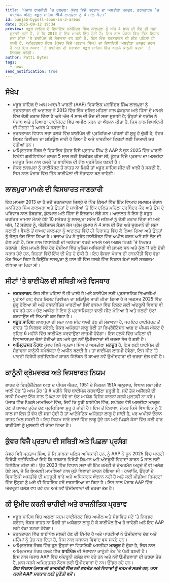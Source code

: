 ```yaml
---
title: "ਪੰਜਾਬ ਰਾਜਨੀਤੀ ‘ਚ ਹਲਚਲ: ਕੁੰਵਰ ਵਿਜੈ ਪ੍ਰਤਾਪ ਦਾ ਅਸਤੀਫਾ ਮਨਜ਼ੂਰ, ਤਰਨਤਾਰਨ ‘ਚ
  ਬਾਈਪੋਲ ਅੱਗੇ; ਖਡੂਰ ਸਾਹਿਬ MLA ਲਾਲਪੁਰਾ ਨੂੰ 4 ਸਾਲ ਕੈਦ।"
id: punjab-bypoll-soon-in-3-areas
date: 2025-09-12 19:34
preview: ਖਡੂਰ ਸਾਹਿਬ ਦੇ ਵਿਧਾਇਕ ਮਨਜਿੰਦਰ ਸਿੰਘ ਲਾਲਪੁਰਾ ਨੂੰ ਅੱਜ 4 ਸਾਲ ਦੀ ਕੈਦ ਦੀ ਸਜ਼ਾ
  ਸੁਣਾਈ ਗਈ ਹੈ, ਜੋ ਕਿ 2013 ਦੇ ਇੱਕ ਮਾਮਲੇ ਵਿੱਚ ਹੋਈ ਹੈ; ਇਸ ਨਾਲ ਪੰਜਾਬ ਵਿੱਚ ਤਿੰਨ ਵਿਧਾਨ
  ਸਭਾ ਸੀਟਾਂ 'ਤੇ ਬਾਈਪੋਲ ਦੀ ਸੰਭਾਵਨਾ ਵਧ ਗਈ ਹੈ, ਜਿਸ ਵਿੱਚ ਤਰਨਤਾਰਨ ਦੀ ਸੀਟ ਪਹਿਲਾਂ ਹੀ
  ਖਾਲੀ ਹੈ, ਅਮ੍ਰਿਤਸਰ ਨੌਰਥ (ਕੁੰਵਰ ਵਿਜੈ ਪ੍ਰਤਾਪ ਸਿੰਘ) ਦਾ ਵਿਧਾਇਕੀ ਅਸਤੀਫਾ ਮਨਜ਼ੂਰ ਦਰਜ
  ਹੈ ਅਤੇ ਇਸ ਅਧਾਰ ‘ਤੇ ਬਾਈਪੋਲ ਦੀ ਸੰਭਾਵਨਾ ਖਡੂਰ ਸਾਹਿਬ ਵਿੱਚ ਅਗਲੇ ਕਾਨੂੰਨੀ ਕਦਮਾਂ 'ਤੇ
  ਨਿਰਭਰ ਕਰੇਗੀ।
author: Patti Bytes
tags:
  - news
send_notification: true
---
```

<!--StartFragment-->

## ਸੰਖੇਪ

* ਖਡੂਰ ਸਾਹਿਬ ਦੇ ਆਮ ਆਦਮੀ ਪਾਰਟੀ (AAP) ਵਿਧਾਇਕ ਮਨਜਿੰਦਰ ਸਿੰਘ ਲਾਲਪੁਰਾ ਨੂੰ ਤਰਨਤਾਰਨ ਦੀ ਅਦਾਲਤ ਨੇ 2013 ਵਿੱਚ ਇੱਕ ਦਲਿਤ ਮਹਿਲਾ ਨਾਲ ਛੇੜਛਾੜ ਅਤੇ ਹਿੰਸਾ ਦੇ ਮਾਮਲੇ ਵਿੱਚ ਦੋਸ਼ੀ ਕਰਾਰ ਦਿੱਤਾ ਹੈ ਅਤੇ ਅੱਜ 4 ਸਾਲ ਦੀ ਕੈਦ ਦੀ ਸਜ਼ਾ ਸੁਣਾਈ ਹੈ; ਉਨ੍ਹਾਂ ਦੇ ਵਕੀਲ ਨੇ ਪੰਜਾਬ ਅਤੇ ਹਰਿਆਣਾ ਹਾਈਕੋਰਟ ਵਿੱਚ ਅਪੀਲ ਕਰਨ ਦਾ ਐਲਾਨ ਕੀਤਾ ਹੈ, ਜਿਸ ਨਾਲ ਵਿਧਾਇਕੀ ਦੀ ਯੋਗਤਾ 'ਤੇ ਅਸਰ ਪੈ ਸਕਦਾ ਹੈ।[](https://www.tribuneindia.com/news/punjab/punjab-aap-mla-7-others-convicted-in-12-year-old-molestation-case/)
* ਤਰਨਤਾਰਨ ਵਿਧਾਨ ਸਭਾ ਹਲਕੇ ਵਿੱਚ ਬਾਈਪੋਲ ਦੀ ਪ੍ਰਕਿਰਿਆ ਪਹਿਲਾਂ ਹੀ ਸ਼ੁਰੂ ਹੋ ਚੁੱਕੀ ਹੈ, ਵੋਟਰ ਲਿਸਟ ਰਿਵੀਜ਼ਨ ਦਾ ਸ਼ਡਿਊਲ ਜਾਰੀ ਹੋ ਗਿਆ ਹੈ ਅਤੇ ਪਾਰਟੀਆਂ ਟਿਕਟਾਂ ਲਈ ਤਿਆਰੀ ਕਰ ਰਹੀਆਂ ਹਨ।[](https://timesofindia.indiatimes.com/city/chandigarh/ahead-of-tarn-taran-bypoll-divisions-surface-among-bjp-ticket-aspirants/articleshow/122906983.cms)
* ਅਮ੍ਰਿਤਸਰ ਨੌਰਥ ਦੇ ਵਿਧਾਇਕ ਕੁੰਵਰ ਵਿਜੈ ਪ੍ਰਤਾਪ ਸਿੰਘ ਨੂੰ AAP ਨੇ ਜੂਨ 2025 ਵਿੱਚ ਪਾਰਟੀ ਵਿਰੋਧੀ ਗਤੀਵਿਧੀਆਂ ਕਾਰਨ 5 ਸਾਲ ਲਈ ਨਿਲੰਬਿਤ ਕੀਤਾ ਸੀ, ਕੁੰਵਰ ਵਿਜੈ ਪ੍ਰਤਾਪ ਦਾ ਅਸਤੀਫਾ ਮਨਜ਼ੂਰ ਜਿਸ ਨਾਲ ਹਲਕੇ ‘ਚ ਬਾਈਪੋਲ ਦੀ ਗੱਲ ਪ੍ਰਸੰਗਿਕ ਬਣਦੀ ਹੈ।[](https://www.indiatoday.in/india/story/aap-suspends-punjab-mla-vijay-pratap-singh-for-over-anti-party-activities-2747979-2025-06-29)
* ਜੇਕਰ ਲਾਲਪੁਰਾ ਨੂੰ ਹਾਈਕੋਰਟ ਤੋਂ ਰਾਹਤ ਨਾ ਮਿਲੀ ਤਾਂ ਖਡੂਰ ਸਾਹਿਬ ਸੀਟ ਵੀ ਖਾਲੀ ਹੋ ਸਕਦੀ ਹੈ, ਜਿਸ ਨਾਲ ਪੰਜਾਬ ਵਿੱਚ ਤਿੰਨ ਬਾਈਪੋਲਾਂ ਦੀ ਸੰਭਾਵਨਾ ਬਣ ਜਾਵੇਗੀ।[](https://www.newindianexpress.com/nation/2025/Sep/10/punjab-khadoor-sahib-aap-mla-convicted-for-molesting-a-dalit-woman-in-2013)

## ਲਾਲਪੁਰਾ ਮਾਮਲੇ ਦੀ ਵਿਸਥਾਰਤ ਜਾਣਕਾਰੀ

ਇਹ ਮਾਮਲਾ 2013 ਦਾ ਹੈ ਜਦੋਂ ਤਰਨਤਾਰਨ ਜ਼ਿਲ੍ਹੇ ਦੇ ਪਿੰਡ ਉਸਮਾਂ ਵਿੱਚ ਇੱਕ ਵਿਆਹ ਸਮਾਗਮ ਦੌਰਾਨ ਮਨਜਿੰਦਰ ਸਿੰਘ ਲਾਲਪੁਰਾ ਅਤੇ ਉਨ੍ਹਾਂ ਦੇ ਸਾਥੀਆਂ 'ਤੇ ਇੱਕ ਦਲਿਤ ਮਹਿਲਾ ਹਰਬਿੰਦਰ ਕੌਰ ਅਤੇ ਉਸ ਦੇ ਪਰਿਵਾਰ ਨਾਲ ਛੇੜਛਾੜ, ਕੁੱਟਮਾਰ ਅਤੇ ਹਿੰਸਾ ਦੇ ਇਲਜ਼ਾਮ ਲੱਗੇ ਸਨ। ਅਦਾਲਤ ਨੇ ਇਸ ਨੂੰ ਬਹੁਤ ਚਰਚਿਤ ਮਾਮਲਾ ਮੰਨਦੇ ਹੋਏ 10 ਸਤੰਬਰ ਨੂੰ ਲਾਲਪੁਰਾ ਸਮੇਤ 8 ਜਣਿਆਂ ਨੂੰ ਦੋਸ਼ੀ ਕਰਾਰ ਦਿੱਤਾ ਸੀ ਅਤੇ ਅੱਜ, 12 ਸਤੰਬਰ ਨੂੰ, ਐਡੀਸ਼ਨਲ ਸੈਸ਼ਨ ਜੱਜ ਪ੍ਰੇਮ ਕੁਮਾਰ ਨੇ 4 ਸਾਲ ਦੀ ਕੈਦ ਅਤੇ ਜੁਰਮਾਨੇ ਦੀ ਸਜ਼ਾ ਸੁਣਾਈ। ਫੈਸਲੇ ਤੋਂ ਬਾਅਦ ਲਾਲਪੁਰਾ ਨੂੰ ਅਦਾਲਤ ਵਿੱਚੋਂ ਹੀ ਹਿਰਾਸਤ ਵਿੱਚ ਲੈ ਲਿਆ ਗਿਆ ਅਤੇ ਉਨ੍ਹਾਂ ਨੂੰ ਜੇਲ੍ਹ ਭੇਜ ਦਿੱਤਾ ਗਿਆ ਹੈ। ਬਚਾਅ ਪੱਖ ਨੇ ਤੁਰੰਤ ਹਾਈਕੋਰਟ ਵਿੱਚ ਅਪੀਲ ਕਰਨ ਅਤੇ ਸਟੇ ਲੈਣ ਦੀ ਗੱਲ ਕਹੀ ਹੈ, ਜਿਸ ਨਾਲ ਵਿਧਾਇਕੀ ਦੀ ਅਯੋਗਤਾ ਵਰਗੇ ਮਾਮਲੇ ਅਜੇ ਅਗਲੇ ਨਿਰਣੇ 'ਤੇ ਨਿਰਭਰ ਕਰਨਗੇ। ਇਸ ਮਾਮਲੇ ਵਿੱਚ ਹੋਰ ਦੋਸ਼ੀਆਂ ਵਿੱਚ ਪੁਲਿਸ ਅਧਿਕਾਰੀ ਵੀ ਸ਼ਾਮਲ ਸਨ ਅਤੇ ਕੁੱਲ 11 ਜਣੇ ਦੋਸ਼ੀ ਕਰਾਰ ਹੋਏ ਹਨ, ਜਿਨ੍ਹਾਂ ਵਿੱਚੋਂ ਇੱਕ ਦੀ ਮੌਤ ਹੋ ਚੁੱਕੀ ਹੈ। ਇਹ ਫੈਸਲਾ ਪੰਜਾਬ ਦੀ ਰਾਜਨੀਤੀ ਵਿੱਚ ਵੱਡਾ ਮੋੜ ਲਿਆ ਰਿਹਾ ਹੈ ਕਿਉਂਕਿ ਲਾਲਪੁਰਾ ਨੂੰ ਹਾਲ ਹੀ ਵਿੱਚ ਹਲਕੇ ਵਿੱਚ ਵਿਕਾਸ ਕੰਮਾਂ ਲਈ ਸਰਗਰਮ ਵੇਖਿਆ ਜਾ ਰਿਹਾ ਸੀ।[](https://punjabi.abplive.com/videos/district/amritsar-aap-mla-arrested-from-khadoor-sahib-convicted-in-12-year-old-case-855757)

## ਸੀਟਾਂ 'ਤੇ ਬਾਈਪੋਲ ਦੀ ਸਥਿਤੀ ਅਤੇ ਵਿਸਥਾਰ

* **ਤਰਨਤਾਰਨ**: ਇਹ ਸੀਟ ਪਹਿਲਾਂ ਤੋਂ ਹੀ ਖਾਲੀ ਹੈ ਅਤੇ ਬਾਈਪੋਲ ਲਈ ਪ੍ਰਸ਼ਾਸਨਿਕ ਤਿਆਰੀਆਂ ਪੂਰੀਆਂ ਹਨ; ਵੋਟਰ ਲਿਸਟ ਰਿਵੀਜ਼ਨ ਦਾ ਸ਼ਡਿਊਲ ਜਾਰੀ ਕੀਤਾ ਗਿਆ ਹੈ ਜੋ ਅਗਸਤ 2025 ਵਿੱਚ ਸ਼ੁਰੂ ਹੋਇਆ ਸੀ ਅਤੇ ਰਾਜਨੀਤਿਕ ਪਾਰਟੀਆਂ ਜਿਵੇਂ ਭਾਜਪਾ ਵਿੱਚ ਟਿਕਟ ਲਈ ਅੰਦਰੂਨੀ ਵਿਵਾਦ ਵੀ ਵਧ ਰਹੇ ਹਨ। ਚੋਣ ਆਯੋਗ ਨੇ ਇਸ ਨੂੰ ਪ੍ਰਾਥਮਿਕਤਾ ਵਾਲੀ ਸੀਟ ਮੰਨਿਆ ਹੈ ਅਤੇ ਜਲਦੀ ਚੋਣਾਂ ਕਰਵਾਉਣ ਦੀ ਤਿਆਰੀ ਕਰ ਰਿਹਾ ਹੈ।[](https://tarntaran.nic.in/vidhan-sabha-bye-election-2025/)
* **ਖਡੂਰ ਸਾਹਿਬ**: ਲਾਲਪੁਰਾ ਦੀ ਸਜ਼ਾ ਨਾਲ ਸੀਟ ਖਾਲੀ ਹੋਣ ਦੀ ਸੰਭਾਵਨਾ ਹੈ, ਪਰ ਇਹ ਹਾਈਕੋਰਟ ਤੋਂ ਰਾਹਤ 'ਤੇ ਨਿਰਭਰ ਕਰੇਗੀ; ਜੇਕਰ ਅਯੋਗਤਾ ਲਾਗੂ ਹੋਈ ਤਾਂ ਰਿਪ੍ਰੈਜ਼ੈਂਟੇਸ਼ਨ ਆਫ਼ ਦ ਪੀਪਲ ਐਕਟ ਦੇ ਤਹਿਤ 6 ਮਹੀਨੇ ਵਿੱਚ ਬਾਈਪੋਲ ਕਰਵਾਉਣਾ ਲਾਜ਼ਮੀ ਹੋਵੇਗਾ। ਇਸ ਹਲਕੇ ਵਿੱਚ ਪਹਿਲਾਂ ਵੀ ਵਿਵਾਦਾਸਪਦ ਚੋਣਾਂ ਹੋਈਆਂ ਹਨ ਅਤੇ ਹੁਣ ਨਵੇਂ ਉਮੀਦਵਾਰਾਂ ਦੀ ਚਰਚਾ ਤੇਜ਼ ਹੋ ਗਈ ਹੈ।[](https://punjabi.abplive.com/videos/district/amritsar-aap-mla-arrested-from-khadoor-sahib-convicted-in-12-year-old-case-855757)
* **ਅਮ੍ਰਿਤਸਰ ਨੌਰਥ**: ਕੁੰਵਰ ਵਿਜੈ ਪ੍ਰਤਾਪ ਸਿੰਘ ਦੇ ਅਸਤੀਫਾ **ਮਨਜ਼ੂਰ** ਹੈ, ਇਸ ਲਈ ਬਾਈਪੋਲ ਦੀ ਸੰਭਾਵਨਾ ਕਾਨੂੰਨੀ ਸਮੇਂਬੱਧਤਾ ਦੇ ਅਧੀਨ ਬਣਦੀ ਹੈ। ਤਾਂ ਬਾਈਪੋਲ ਲਾਜ਼ਮੀ ਹੋਵੇਗਾ, ਇਸ ਸੀਟ 'ਤੇ ਪਾਰਟੀ ਵਿਰੋਧੀ ਗਤੀਵਿਧੀਆਂ ਕਾਰਨ ਨਿਲੰਬਨ ਤੋਂ ਬਾਅਦ ਨਵੇਂ ਉਮੀਦਵਾਰਾਂ ਦੀ ਚਰਚਾ ਚੱਲ ਰਹੀ ਹੈ।[](https://timesofindia.indiatimes.com/city/chandigarh/aam-aadmi-party-suspends-kunwar-vijay-partap-singh-for-alleged-anti-party-activities/articleshow/122141866.cms)

## ਕਾਨੂੰਨੀ ਫ੍ਰੇਮਵਰਕ ਅਤੇ ਵਿਸਥਾਰਤ ਨਿਯਮ

ਭਾਰਤ ਦੇ ਰਿਪ੍ਰੈਜ਼ੈਂਟੇਸ਼ਨ ਆਫ਼ ਦ ਪੀਪਲ ਐਕਟ, 1951 ਦੇ ਸੈਕਸ਼ਨ 151A ਅਨੁਸਾਰ, ਵਿਧਾਨ ਸਭਾ ਸੀਟ ਖਾਲੀ ਹੋਣ 'ਤੇ ਆਮ ਤੌਰ 'ਤੇ 6 ਮਹੀਨੇ ਵਿੱਚ ਬਾਈਪੋਲ ਕਰਵਾਉਣਾ ਜ਼ਰੂਰੀ ਹੈ, ਜਦੋਂ ਤੱਕ ਅਸੈਂਬਲੀ ਦੀ ਬਾਕੀ ਮਿਆਦ ਇੱਕ ਸਾਲ ਤੋਂ ਘੱਟ ਨਾ ਹੋਵੇ ਜਾਂ ਚੋਣ ਆਯੋਗ ਵਿਸ਼ੇਸ਼ ਕਾਰਨਾਂ ਕਰਕੇ ਮੁਲਤਵੀ ਨਾ ਕਰੇ। ਪੰਜਾਬ ਵਿੱਚ ਪਿਛਲੇ ਮਾਮਲਿਆਂ ਵਿੱਚ, ਜਿਵੇਂ ਕਿ ਧੂਰੀ ਬਾਈਪੋਲ ਵਿੱਚ, ਸਪੀਕਰ ਵੱਲੋਂ ਅਸਤੀਫਾ ਮਨਜ਼ੂਰ ਹੋਣ ਤੋਂ ਬਾਅਦ ਤੁਰੰਤ ਚੋਣ ਪ੍ਰਕਿਰਿਆ ਸ਼ੁਰੂ ਹੋ ਜਾਂਦੀ ਹੈ। ਇਸ ਤੋਂ ਇਲਾਵਾ, ਜੇਕਰ ਕਿਸੇ ਵਿਧਾਇਕ ਨੂੰ 2 ਸਾਲ ਜਾਂ ਇਸ ਤੋਂ ਵੱਧ ਦੀ ਸਜ਼ਾ ਹੁੰਦੀ ਹੈ ਤਾਂ ਆਟੋਮੈਟਿਕ ਅਯੋਗਤਾ ਲਾਗੂ ਹੋ ਜਾਂਦੀ ਹੈ, ਪਰ ਅਪੀਲਾਂ ਦੌਰਾਨ ਰਾਹਤ ਮਿਲ ਸਕਦੀ ਹੈ। ਇਹ ਨਿਯਮ ਸਾਰੇ ਰਾਜਾਂ ਵਿੱਚ ਲਾਗੂ ਹੁੰਦੇ ਹਨ ਅਤੇ ਪਿਛਲੇ ਕੇਸਾਂ ਵਿੱਚ ਕਈ ਵਾਰ ਬਾਈਪੋਲਾਂ ਨੂੰ ਮੁਲਤਵੀ ਵੀ ਕੀਤਾ ਗਿਆ ਹੈ।[](https://www.pib.gov.in/PressReleasePage.aspx?PRID=1549006)

## ਕੁੰਵਰ ਵਿਜੈ ਪ੍ਰਤਾਪ ਦੀ ਸਥਿਤੀ ਅਤੇ ਪਿਛਲਾ ਪ੍ਰਸੰਗ

ਕੁੰਵਰ ਵਿਜੈ ਪ੍ਰਤਾਪ ਸਿੰਘ, ਜੋ ਕਿ ਸਾਬਕਾ ਪੁਲਿਸ ਅਧਿਕਾਰੀ ਹਨ, ਨੂੰ AAP ਨੇ ਜੂਨ 2025 ਵਿੱਚ ਪਾਰਟੀ ਵਿਰੋਧੀ ਗਤੀਵਿਧੀਆਂ ਜਿਵੇਂ ਕਿ ਸਰਕਾਰ ਵਿਰੋਧੀ ਬਿਆਨ ਅਤੇ ਅੰਦਰੂਨੀ ਵਿਵਾਦਾਂ ਕਾਰਨ 5 ਸਾਲ ਲਈ ਨਿਲੰਬਿਤ ਕੀਤਾ ਸੀ। ਉਹ 2023 ਵਿੱਚ ਵਿਧਾਨ ਸਭਾ ਦੀ ਇੱਕ ਕਮੇਟੀ ਦੇ ਚੇਅਰਮੈਨ ਅਹੁਦੇ ਤੋਂ ਵੀ ਅਲੱਗ ਹੋਏ ਸਨ, ਜੋ ਕਿ ਬੇਅਦਬੀ ਮਾਮਲਿਆਂ ਨਾਲ ਜੁੜੇ ਵਿਵਾਦਾਂ ਕਾਰਨ ਹੋਇਆ ਸੀ। ਹਾਲਾਂਕਿ, ਉਨ੍ਹਾਂ ਦੇ ਵਿਧਾਇਕੀ ਅਸਤੀਫੇ ਦੀ ਮਨਜ਼ੂਰੀ ਬਾਰੇ ਅਜੇ ਅਧਿਕਾਰਕ ਐਲਾਨ ਨਹੀਂ ਹੈ ਅਤੇ ਕਈ ਮੀਡੀਆ ਰਿਪੋਰਟਾਂ ਵਿੱਚ ਉਨ੍ਹਾਂ ਨੂੰ ਅਜੇ ਵੀ ਵਿਧਾਇਕ ਵਜੋਂ ਦਰਸਾਇਆ ਜਾ ਰਿਹਾ ਹੈ। ਇਸ ਨਾਲ ਪੰਜਾਬ AAP ਵਿੱਚ ਅੰਦਰੂਨੀ ਕਲੇਸ਼ ਵਧ ਰਹੇ ਹਨ ਅਤੇ ਨਵੇਂ ਉਮੀਦਵਾਰਾਂ ਦੀ ਚਰਚਾ ਤੇਜ਼ ਹੈ।[](https://timesofindia.indiatimes.com/city/chandigarh/aap-suspends-mla-kunwar-vijay-for-anti-party-activities/articleshow/122147220.cms)

## ਕੀ ਉਮੀਦ ਕਰਨੀ ਚਾਹੀਦੀ ਅਤੇ ਰਾਜਨੀਤਿਕ ਪ੍ਰਭਾਵ

* ਖਡੂਰ ਸਾਹਿਬ ਵਿੱਚ ਅਗਲਾ ਕਦਮ ਹਾਈਕੋਰਟ ਵਿੱਚ ਅਪੀਲ ਅਤੇ ਸੰਭਾਵਿਤ ਸਟੇ 'ਤੇ ਨਿਰਭਰ ਕਰੇਗਾ; ਜੇਕਰ ਰਾਹਤ ਨਾ ਮਿਲੀ ਤਾਂ ਅਯੋਗਤਾ ਲਾਗੂ ਹੋ ਕੇ ਬਾਈਪੋਲ ਤੈਅ ਹੋ ਜਾਵੇਗੀ ਅਤੇ ਇਹ AAP ਲਈ ਵੱਡਾ ਝਟਕਾ ਹੋਵੇਗਾ।[](https://organiser.org/2025/09/12/315547/bharat/punjab-aap-mla-manjinder-singh-lalpura-gets-4-year-jail-term-for-molesting-a-dalit-woman-in-2013/)
* ਤਰਨਤਾਰਨ ਵਿੱਚ ਬਾਈਪੋਲ ਜਲਦੀ ਹੋਣ ਦੀ ਉਮੀਦ ਹੈ ਅਤੇ ਪਾਰਟੀਆਂ ਨੇ ਉਮੀਦਵਾਰ ਚੋਣ ਅਤੇ ਮੁਹਿੰਮਾਂ ਨੂੰ ਤੇਜ਼ ਕਰ ਦਿੱਤਾ ਹੈ, ਜਿਸ ਨਾਲ ਸਥਾਨਕ ਵਿਵਾਦ ਵਧ ਸਕਦੇ ਹਨ।[](https://www.tribuneindia.com/news/amritsar/voter-list-revision-schedule-for-tarn-taran-bypoll-announced/)
* ਅਮ੍ਰਿਤਸਰ ਨੌਰਥ ਵਿੱਚ ਹੁਣ ਉਨ੍ਹਾਂ ਦਾ ਵਿਧਾਇਕੀ ਅਸਤੀਫਾ **ਮਨਜ਼ੂਰ** ਹੋ ਚੁੱਕਾ ਹੈ, ਜਿਸ ਨਾਲ ਅਮ੍ਰਿਤਸਰ ਨੌਰਥ ਹਲਕੇ ਵਿੱਚ **ਬਾਈਪੋਲ** ਦੀ ਸੰਭਾਵਨਾ ਕਾਨੂੰਨੀ ਤੌਰ ‘ਤੇ ਪੱਕੀ ਬਣਦੀ ਹੈ।[](https://www.babushahi.com/view-news.php?id=210611)\
  ਇਸ ਨਾਲ ਪੰਜਾਬ AAP ਵਿੱਚ ਅੰਦਰੂਨੀ ਕਲੇਸ਼ ਵਧ ਰਹੇ ਹਨ ਅਤੇ ਨਵੇਂ ਉਮੀਦਵਾਰਾਂ ਦੀ ਚਰਚਾ ਤੇਜ਼ ਹੈ, ਖ਼ਾਸ ਕਰਕੇ ਅਮ੍ਰਿਤਸਰ ਨੌਰਥ ਲਈ ਉਮੀਦਵਾਰਾਂ ਦੇ ਨਾਮ ਉੱਭਰ ਰਹੇ ਹਨ।[](https://economictimes.indiatimes.com/topic/punjab-congress-party/ampnews)\
  ***ਇਹ ਵਿਕਾਸ ਪੰਜਾਬ ਦੀ ਰਾਜਨੀਤੀ ਵਿੱਚ ਨਵੇਂ ਗਠਜੋੜ ਅਤੇ ਵਿਵਾਦਾਂ ਨੂੰ ਜਨਮ ਦੇ ਸਕਦੇ ਹਨ, ਖਾਸ ਕਰਕੇ AAP ਸਰਕਾਰ ਲਈ ਚੁਣੌਤੀ ਵਜੋਂ।[](https://theprint.in/politics/ex-ips-officer-turned-aap-mla-questions-mann-govt-amid-growing-dissidence-in-punjab-aap/1810930/)[](https://theprint.in/politics/ex-ips-officer-turned-aap-mla-questions-mann-govt-amid-growing-dissidence-in-punjab-aap/1810930/)***
